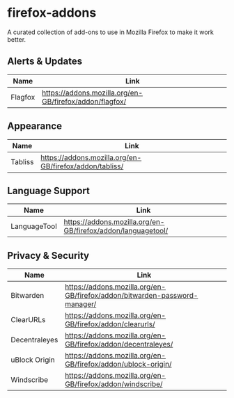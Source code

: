 # firefox-addons
A curated collection of add-ons to use in Mozilla Firefox to make it work better.

## Alerts & Updates
| Name    | Link                                                    | 
|---------|---------------------------------------------------------|
| Flagfox | https://addons.mozilla.org/en-GB/firefox/addon/flagfox/ |

## Appearance
| Name    | Link                                                    | 
|---------|---------------------------------------------------------|
| Tabliss | https://addons.mozilla.org/en-GB/firefox/addon/tabliss/ |

## Language Support
| Name         | Link                                                         | 
|--------------|--------------------------------------------------------------|
| LanguageTool | https://addons.mozilla.org/en-GB/firefox/addon/languagetool/ |

## Privacy & Security
| Name          | Link                                                                       | 
|---------------|----------------------------------------------------------------------------|
| Bitwarden     | https://addons.mozilla.org/en-GB/firefox/addon/bitwarden-password-manager/ |
| ClearURLs     | https://addons.mozilla.org/en-GB/firefox/addon/clearurls/                  |
| Decentraleyes | https://addons.mozilla.org/en-GB/firefox/addon/decentraleyes/              |
| uBlock Origin | https://addons.mozilla.org/en-GB/firefox/addon/ublock-origin/              |
| Windscribe    | https://addons.mozilla.org/en-GB/firefox/addon/windscribe/                 |
